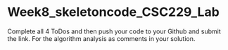 # Week8_skeletoncode_CSC229_Lab

Complete all 4 ToDos and then push your code to your Github and submit the link. 
For the algorithm analysis as comments in your solution. 
